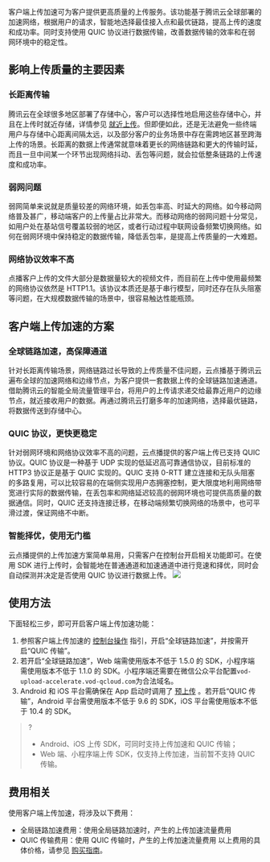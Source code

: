 客户端上传加速可为客户提供更高质量的上传服务。该功能基于腾讯云全球部署的加速网络，根据用户的请求，智能地选择最佳接入点和最优链路，提高上传的速度和成功率。同时支持使用 QUIC 协议进行数据传输，改善数据传输的效率和在弱网环境中的稳定性。

## 影响上传质量的主要因素
### 长距离传输
腾讯云在全球很多地区部署了存储中心，客户可以选择性地启用这些存储中心，并且在上传时就近存储，详情参见 [就近上传](https://cloud.tencent.com/document/product/266/38117#.E5.B0.B1.E8.BF.91.E4.B8.8A.E4.BC.A0)。但即便如此，还是无法避免一些终端用户与存储中心距离间隔太远，以及部分客户的业务场景中存在需跨地区甚至跨海上传的场景。长距离的数据上传通常就意味着更长的网络链路和更大的传输时延，而且一旦中间某一个环节出现网络抖动、丢包等问题，就会拉低整条链路的上传速度和成功率。
### 弱网问题
弱网简单来说就是质量较差的网络环境，如丢包率高、时延大的网络。如今移动网络普及甚广，移动端客户的上传量占比非常大。而移动网络的弱网问题十分常见，如用户处在基站信号覆盖较弱的地区，或者行动过程中联网设备频繁切换网络。如何在弱网环境中保持稳定的数据传输，降低丢包率，是提高上传质量的一大难题。
### 网络协议效率不高
点播客户上传的文件大部分是数据量较大的视频文件，而目前在上传中使用最频繁的网络协议依然是 HTTP1.1。该协议本质还是基于串行模型，同时还存在队头阻塞等问题，在大规模数据传输的场景中，很容易触达性能瓶颈。


## 客户端上传加速的方案
### 全球链路加速，高保障通道
针对长距离传输场景，网络链路过长导致的上传质量不佳问题，云点播基于腾讯云遍布全球的加速网络和边缘节点，为客户提供一套数据上传的全球链路加速通道。借助腾讯云的智能全局流量管理平台，将用户的上传请求递交给最靠近用户的边缘节点，就近接收用户的数据。再通过腾讯云打磨多年的加速网络，选择最优链路，将数据传送到存储中心。
### QUIC 协议，更快更稳定
针对弱网环境和网络协议效率不高的问题，云点播提供的客户端上传已支持 QUIC 协议。QUIC 协议是一种基于 UDP 实现的低延迟高可靠通信协议，目前标准的 HTTP3 协议正是基于 QUIC 实现的。QUIC 支持 0-RTT 建立连接和无队头阻塞的多路复用，可以比较容易的在端侧实现用户态拥塞控制，更大限度地利用网络带宽进行实际的数据传输，在丢包率和网络延迟较高的弱网环境也可提供高质量的数据通信。同时，QUIC 还支持连接迁移，在移动端频繁切换网络的场景中，也可平滑过渡，保证网络不中断。
### 智能择优，使用无门槛
云点播提供的上传加速方案简单易用，只需客户在控制台开启相关功能即可。在使用 SDK 进行上传时，会智能地在普通通道和加速通道中进行竞速和择优，同时会自动探测并决定是否使用 QUIC 协议进行数据上传。 
![](https://qcloudimg.tencent-cloud.cn/raw/6e2325adaf706a7bf6edb525c96b7e5d.jpg)

## 使用方法
下面轻松三步，即可开启客户端上传加速功能：
1. 参照客户端上传加速的 [控制台操作](https://cloud.tencent.com/document/product/266/14059) 指引，开启“全球链路加速”，并按需开启“QUIC 传输”。
2. 若开启“全球链路加速”，Web 端需使用版本不低于 1.5.0 的 SDK，小程序端需使用版本不低于 1.1.0 的 SDK。小程序端还需要在微信公众平台配置`vod-upload-accelerate.vod-qcloud.com`为合法域名。
3. Android 和 iOS 平台需确保在 App 启动时调用了 [预上传](https://cloud.tencent.com/document/product/266/38117#.E9.A2.84.E6.8E.A2.E6.B5.8B.E4.B8.8A.E4.BC.A0) 。若开启“QUIC 传输”，Android 平台需使用版本不低于 9.6 的 SDK，iOS 平台需使用版本不低于 10.4 的 SDK。
>?
>- Android、iOS 上传 SDK，可同时支持上传加速和 QUIC 传输；
>- Web 端、小程序端上传 SDK，仅支持上传加速，当前暂不支持 QUIC 传输。

## 费用相关
使用客户端上传加速，将涉及以下费用：
- 全局链路加速费用：使用全局链路加速时，产生的上传加速流量费用
- QUIC 传输费用：使用 QUIC 传输时，产生的上传加速流量费用
以上费用的具体价格，请参见 [购买指南](https://cloud.tencent.com/document/product/266/2838)。
